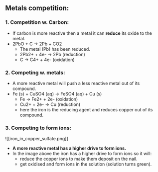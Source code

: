 ## Metals competition:

### 1. Competition w. Carbon:
- If carbon is more reactive then a metal it can **reduce** its oxide to the metal.
- 2PbO + C -> 2Pb + CO2
	- The metal (Pb) has been reduced.
	- 2Pb2+ + 4e- -> 2Pb (reduction)
	- C -> C4+ + 4e- (oxidation)

### 2. Competing w. metals:
- A more reactive metal will push a less reactive metal out of its compound.
- Fe (s) + CuSO4 (aq) -> FeSO4 (aq) + Cu (s)
	- Fe -> Fe2+ + 2e- (oxidation)
	- Cu2+ + 2e- -> Cu (reduction)
	- here the iron is the reducing agent and reduces copper out of its compound.


### 3. Competing to form ions:
![[iron_in_copper_sulfate.png]]
- **A more reactive metal has a higher drive to form ions.**
- In the image above the iron has a higher drive to form ions so it will:
	- reduce the copper ions to make them deposit on the nail.
	- get oxidised and form ions in the solution (solution turns green).